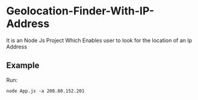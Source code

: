 # Geolocation-Finder-With-IP-Address
It is an Node Js Project Which Enables user to look for the location of an Ip Address
## Example
Run:
```
node App.js -a 208.80.152.201
```
